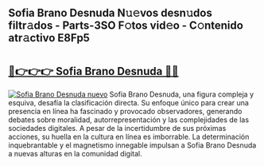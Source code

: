 ## Sofia Brano Desnuda N𝚞𝚎vos desn𝚞dos filtr𝚊dos - Parts-3SO F𝚘tos vid𝚎o - C𝚘ntenido atr𝚊ctivo E8Fp5

# <h2><a href="http://mbddkbj.tromn.icu/?c=Sofia+Brano+Desnuda">🔗👉👉👉 Sofia Brano Desnuda 🔗🔗</a></h2>

[![Sofia Brano Desnuda nuevo](https://i.imgur.com/pEAQMta.gif)](http://mbddkbj.tromn.icu/?c=Sofia+Brano+Desnuda)
Sofia Brano Desnuda, una figura compleja y esquiva, desafía la clasificación directa. Su enfoque único para crear una presencia en línea ha fascinado y provocado observadores, generando debates sobre moralidad, autorrepresentación y las complejidades de las sociedades digitales. A pesar de la incertidumbre de sus próximas acciones, su huella en la cultura en línea es imborrable. La determinación inquebrantable y el magnetismo innegable impulsan a Sofia Brano Desnuda a nuevas alturas en la comunidad digital.
